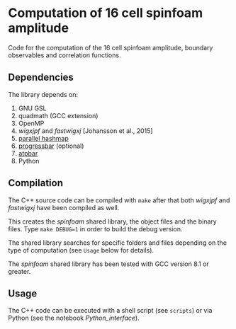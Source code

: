 # Computation of 16 cell spinfoam amplitude

Code for the computation of the 16 cell spinfoam amplitude, boundary observables and correlation functions.

## Dependencies

The library depends on:

1. GNU GSL
2. quadmath (GCC extension)
3. OpenMP
4. _wigxjpf_ and _fastwigxj_ [Johansson et al., 2015]
5. [parallel hashmap](https://github.com/greg7mdp/parallel-hashmap) 
6. [progressbar](https://github.com/gipert/progressbar) (optional) 
7. [atpbar](https://github.com/alphatwirl/atpbar)
8. Python

## Compilation

The C++ source code can be compiled with `make` after that both _wigxjpf_ and _fastwigxj_ have been compiled as well. 

This creates the _spinfoam_ shared library, the object files and the binary files. Type `make DEBUG=1` in order to build the debug version.

The shared library searches for specific folders and files depending on the type of computation (see `Usage` below for details). 

The _spinfoam_ shared library has been tested with GCC version 8.1 or greater.


## Usage

The C++ code can be executed with a shell script (see `scripts`) or via Python (see the notebook *Python_interface*).
